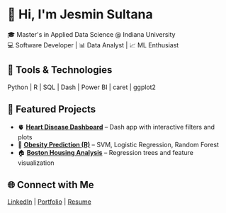 # 👋 Hi, I'm Jesmin Sultana

🎓 Master's in Applied Data Science @ Indiana University  
💻 Software Developer | 📊 Data Analyst | 📈 ML Enthusiast  

## 🔧 Tools & Technologies
Python | R | SQL | Dash | Power BI | caret | ggplot2

## 📂 Featured Projects
- 🫀 **[Heart Disease Dashboard](#)** – Dash app with interactive filters and plots  
- 🍔 **[Obesity Prediction (R)](#)** – SVM, Logistic Regression, Random Forest  
- 🏠 **[Boston Housing Analysis](#)** – Regression trees and feature visualization

## 🌐 Connect with Me
[LinkedIn](https://linkedin.com/in/YOURNAME) | [Portfolio](#) | [Resume](#)
